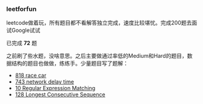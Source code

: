 ### leetforfun
leetcode做着玩，所有题目都不看解答独立完成，速度比较堪忧。完成200题去面试Google试试

已完成 **72** 题


之前刷了些水题，没啥意思。之后主要做通过率低的Medium和Hard的题目，数据结构的题目也做做，练练手。少量题目写了题解：

- [818 race car](./leet_818/readme.md)
- [743 network delay time](./leet_743/readme.md)
- [10 Regular Expression Matching](./leet_10/readme.md)
- [128 Longest Consecutive Sequence](./leet_128/readme.md)